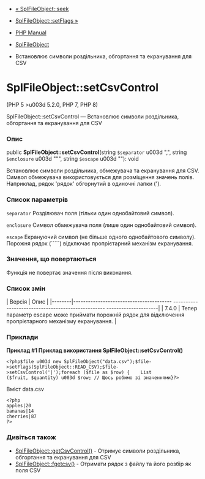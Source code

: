 - [« SplFileObject::seek](splfileobject.seek.md)
- [SplFileObject::setFlags »](splfileobject.setflags.md)

- [PHP Manual](index.md)
- [SplFileObject](class.splfileobject.md)
- Встановлює символи роздільника, обгортання та екранування для
CSV

# SplFileObject::setCsvControl

(PHP 5 \>u003d 5.2.0, PHP 7, PHP 8)

SplFileObject::setCsvControl — Встановлює символи роздільника,
обгортання та екранування для CSV

### Опис

public **SplFileObject::setCsvControl**(string `$separator` u003d ",",
string `$enclosure` u003d "\"", string `$escape` u003d "\"): void

Встановлює символи роздільника, обмежувача та екранування для CSV.
Символ обмежувача використовується для розміщення значень полів.
Наприклад, рядок 'рядок' обгорнутий в одиночні лапки (').

### Список параметрів

`separator`
Розділювач поля (тільки один однобайтовий символ).

`enclosure`
Символ обмежувача поля (лише один однобайтовий символ).

`escape`
Екрануючий символ (не більше одного однобайтового символу). Порожня
рядок (`````) відключає пропрієтарний механізм екранування.

### Значення, що повертаються

Функція не повертає значення після виконання.

### Список змін

| Версія | Опис |
|--------|---------------------------------------- -------------------------------------------------- ---------------------|
| 7.4.0 | Тепер параметр escape може приймати порожній рядок для відключення пропрієтарного механізму екранування. |

### Приклади

**Приклад #1 Приклад використання **SplFileObject::setCsvControl()****

` <?php$file u003d new SplFileObject("data.csv");$file->setFlags(SplFileObject::READ_CSV);$file->setCsvControl('|');foreach ($file as $row) {    List ($fruit, $quantity) u003d $row; // Щось робимо зі значеннями}?> `

Вміст data.csv

``` txtcode
<?php
apples|20
bananas|14
cherries|87
?>
````

### Дивіться також

- [SplFileObject::getCsvControl()](splfileobject.getcsvcontrol.md) -
Отримує символи роздільника, обгортання та екранування для CSV
- [SplFileObject::fgetcsv()](splfileobject.fgetcsv.md) - Отримати
рядок з файлу та його розбір як поля CSV
